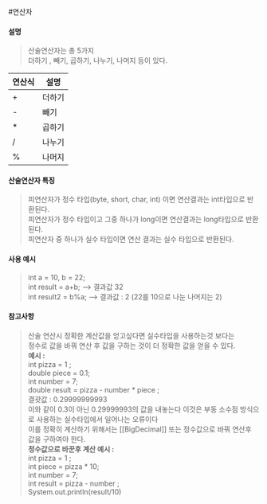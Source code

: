 #연산자 
#### 설명
> 산술연산자는 총 5가지  
> 더하기 , 빼기, 곱하기, 나누기, 나머지 등이 있다.

|연산식|설명|
|---|---|
|+|더하기|
|-|빼기|
|\*|곱하기|
|/|나누기|
|%|나머지|

#### 산술연산자 특징
> 피연산자가 정수 타입(byte, short, char, int) 이면 연산결과는 int타입으로 반환된다.  
> 피연산자가 정수 타입이고 그중 하나가 long이면 연산결과는  long타입으로 반환된다.  
> 피연산자 중 하나가 실수 타입이면 연산 결과는 실수 타입으로 반환된다.  
#### 사용 예시
> int a = 10, b = 22;  
> int result = a+b;  --> 결과값 32  
> int result2 = b%a;  --> 결과값 : 2 (22를 10으로 나눈 나머지는 2)

#### 참고사항
> 산술 연산시 정확한 계산값을 얻고싶다면 실수타입을 사용하는것 보다는   
> 정수로 값을 바꿔 연산 후 값을 구하는 것이 더 정확한 값을 얻을 수 있다.  
> **예시 :**  
> int pizza = 1 ;  
> double piece = 0.1;  
> int number = 7;  
> double result = pizza - number \* piece ;  
> 결괏값 : 0.29999999993  
> 이와 같이 0.3이 아닌 0.29999993의 값을 내놓는다 이것은 부동 소수점 방식으로 사용하는 실수타입에서 일어나는 오류이다  
> 이를 정확히 계산하기 위해서는 [[BigDecimal]] 또는 정수값으로 바꿔 연산후 값을 구하여야 한다.  
> **정수값으로 바꾼후 계산 예시 :**  
> int pizza = 1 ;  
> int piece = pizza \* 10;  
> int number = 7;  
> int result = pizza - number  ;  
> System.out.println(result/10)